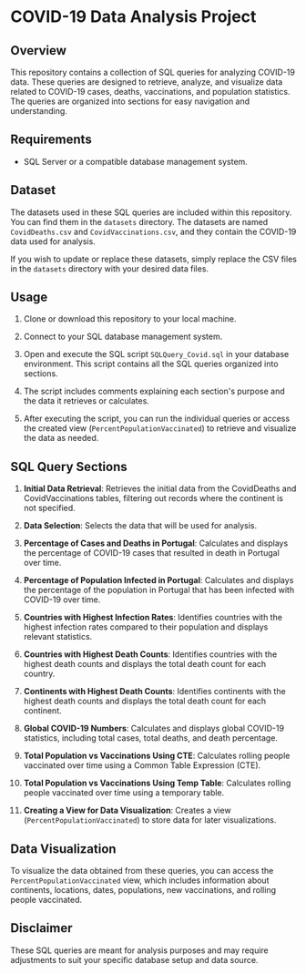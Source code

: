 # COVID-19 Data Analysis Project

## Overview

This repository contains a collection of SQL queries for analyzing COVID-19 data. These queries are designed to retrieve, analyze, and visualize data related to COVID-19 cases, deaths, vaccinations, and population statistics. The queries are organized into sections for easy navigation and understanding.

## Requirements

- SQL Server or a compatible database management system.

## Dataset
The datasets used in these SQL queries are included within this repository. You can find them in the `datasets` directory. The datasets are named `CovidDeaths.csv` and `CovidVaccinations.csv`, and they contain the COVID-19 data used for analysis.

If you wish to update or replace these datasets, simply replace the CSV files in the `datasets` directory with your desired data files.

## Usage

1. Clone or download this repository to your local machine.

2. Connect to your SQL database management system.

3. Open and execute the SQL script `SQLQuery_Covid.sql` in your database environment. This script contains all the SQL queries organized into sections.

4. The script includes comments explaining each section's purpose and the data it retrieves or calculates.

5. After executing the script, you can run the individual queries or access the created view (`PercentPopulationVaccinated`) to retrieve and visualize the data as needed.

## SQL Query Sections

1. **Initial Data Retrieval**: Retrieves the initial data from the CovidDeaths and CovidVaccinations tables, filtering out records where the continent is not specified.

2. **Data Selection**: Selects the data that will be used for analysis.

3. **Percentage of Cases and Deaths in Portugal**: Calculates and displays the percentage of COVID-19 cases that resulted in death in Portugal over time.

4. **Percentage of Population Infected in Portugal**: Calculates and displays the percentage of the population in Portugal that has been infected with COVID-19 over time.

5. **Countries with Highest Infection Rates**: Identifies countries with the highest infection rates compared to their population and displays relevant statistics.

6. **Countries with Highest Death Counts**: Identifies countries with the highest death counts and displays the total death count for each country.

7. **Continents with Highest Death Counts**: Identifies continents with the highest death counts and displays the total death count for each continent.

8. **Global COVID-19 Numbers**: Calculates and displays global COVID-19 statistics, including total cases, total deaths, and death percentage.

9. **Total Population vs Vaccinations Using CTE**: Calculates rolling people vaccinated over time using a Common Table Expression (CTE).

10. **Total Population vs Vaccinations Using Temp Table**: Calculates rolling people vaccinated over time using a temporary table.

11. **Creating a View for Data Visualization**: Creates a view (`PercentPopulationVaccinated`) to store data for later visualizations.

## Data Visualization

To visualize the data obtained from these queries, you can access the `PercentPopulationVaccinated` view, which includes information about continents, locations, dates, populations, new vaccinations, and rolling people vaccinated.

## Disclaimer

These SQL queries are meant for analysis purposes and may require adjustments to suit your specific database setup and data source.
